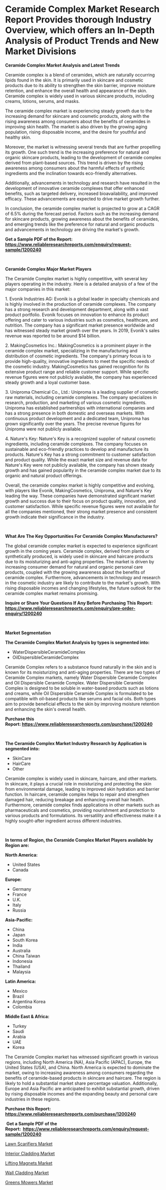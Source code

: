 <p><h1>Ceramide Complex Market Research Report Provides thorough Industry Overview, which offers an In-Depth Analysis of Product Trends and New Market Divisions</h1></p><p><strong>Ceramide Complex Market Analysis and Latest Trends</strong></p>
<p><p>Ceramide complex is a blend of ceramides, which are naturally occurring lipids found in the skin. It is primarily used in skincare and cosmetic products due to its ability to strengthen the skin barrier, improve moisture retention, and enhance the overall health and appearance of the skin. Ceramide complex is widely used in various skincare products, including creams, lotions, serums, and masks.</p><p>The ceramide complex market is experiencing steady growth due to the increasing demand for skincare and cosmetic products, along with the rising awareness among consumers about the benefits of ceramides in improving skin health. The market is also driven by the growing aging population, rising disposable income, and the desire for youthful and healthy skin.</p><p>Moreover, the market is witnessing several trends that are further propelling its growth. One such trend is the increasing preference for natural and organic skincare products, leading to the development of ceramide complex derived from plant-based sources. This trend is driven by the rising awareness among consumers about the harmful effects of synthetic ingredients and the inclination towards eco-friendly alternatives.</p><p>Additionally, advancements in technology and research have resulted in the development of innovative ceramide complexes that offer enhanced benefits, such as targeted delivery, increased bioavailability, and improved efficacy. These advancements are expected to drive market growth further.</p><p>In conclusion, the ceramide complex market is projected to grow at a CAGR of 6.5% during the forecast period. Factors such as the increasing demand for skincare products, growing awareness about the benefits of ceramides, and emerging trends like the preference for natural and organic products and advancements in technology are driving the market's growth.</p></p>
<p><strong>Get a Sample PDF of the Report:&nbsp; <a href="https://www.reliableresearchreports.com/enquiry/request-sample/1200240">https://www.reliableresearchreports.com/enquiry/request-sample/1200240</a></strong></p>
<p>&nbsp;</p>
<p><strong>Ceramide Complex Major Market Players</strong></p>
<p><p>The Ceramide Complex market is highly competitive, with several key players operating in the industry. Here is a detailed analysis of a few of the major companies in this market:</p><p>1. Evonik Industries AG: Evonik is a global leader in specialty chemicals and is highly involved in the production of ceramide complexes. The company has a strong research and development department, along with a vast product portfolio. Evonik focuses on innovation to enhance its product offering and cater to various industries such as cosmetics, healthcare, and nutrition. The company has a significant market presence worldwide and has witnessed steady market growth over the years. In 2019, Evonik's sales revenue was reported to be around $14 billion.</p><p>2. MakingCosmetics Inc.: MakingCosmetics is a prominent player in the ceramide complex market, specializing in the manufacturing and distribution of cosmetic ingredients. The company's primary focus is to provide high-quality, innovative ingredients to meet the specific needs of the cosmetic industry. MakingCosmetics has gained recognition for its extensive product range and reliable customer support. While specific revenue figures were not publicly available, the company has experienced steady growth and a loyal customer base.</p><p>3. Uniproma Chemical Co., Ltd.: Uniproma is a leading supplier of cosmetic raw materials, including ceramide complexes. The company specializes in research, production, and marketing of various cosmetic ingredients. Uniproma has established partnerships with international companies and has a strong presence in both domestic and overseas markets. With continuous product development and a dedicated team, Uniproma has grown significantly over the years. The precise revenue figures for Uniproma were not publicly available.</p><p>4. Nature's Key: Nature's Key is a recognized supplier of natural cosmetic ingredients, including ceramide complexes. The company focuses on sustainable and eco-friendly practices to develop and manufacture its products. Nature's Key has a strong commitment to customer satisfaction and product quality. While the exact market size and revenue data for Nature's Key were not publicly available, the company has shown steady growth and has gained popularity in the ceramide complex market due to its organic and natural product offerings.</p><p>Overall, the ceramide complex market is highly competitive and evolving, with players like Evonik, MakingCosmetics, Uniproma, and Nature's Key leading the way. These companies have demonstrated significant market growth and success due to their focus on product quality, innovation, and customer satisfaction. While specific revenue figures were not available for all the companies mentioned, their strong market presence and consistent growth indicate their significance in the industry.</p></p>
<p>&nbsp;</p>
<p><strong>What Are The Key Opportunities For Ceramide Complex Manufacturers?</strong></p>
<p><p>The global ceramide complex market is expected to experience significant growth in the coming years. Ceramide complex, derived from plants or synthetically produced, is widely used in skincare and haircare products due to its moisturizing and anti-aging properties. The market is driven by increasing consumer demand for natural and organic personal care products, coupled with the growing awareness about the benefits of ceramide complex. Furthermore, advancements in technology and research in the cosmetic industry are likely to contribute to the market's growth. With rising disposable incomes and changing lifestyles, the future outlook for the ceramide complex market remains promising.</p></p>
<p><strong>Inquire or Share Your Questions If Any Before Purchasing This Report: <a href="https://www.reliableresearchreports.com/enquiry/pre-order-enquiry/1200240">https://www.reliableresearchreports.com/enquiry/pre-order-enquiry/1200240</a></strong></p>
<p>&nbsp;</p>
<p><strong>Market Segmentation</strong></p>
<p><strong>The Ceramide Complex Market Analysis by types is segmented into:</strong></p>
<p><ul><li>WaterDispersibleCeramideComplex</li><li>OilDispersibleCeramideComplex</li></ul></p>
<p><p>Ceramide Complex refers to a substance found naturally in the skin and is known for its moisturizing and anti-aging properties. There are two types of Ceramide Complex markets, namely Water Dispersible Ceramide Complex and Oil Dispersible Ceramide Complex. Water Dispersible Ceramide Complex is designed to be soluble in water-based products such as lotions and creams, while Oil Dispersible Ceramide Complex is formulated to be compatible with oil-based products like serums and facial oils. Both types aim to provide beneficial effects to the skin by improving moisture retention and enhancing the skin's overall health.</p></p>
<p><strong>Purchase this Report:&nbsp;<a href="https://www.reliableresearchreports.com/purchase/1200240">https://www.reliableresearchreports.com/purchase/1200240</a></strong></p>
<p>&nbsp;</p>
<p><strong>The Ceramide Complex Market Industry Research by Application is segmented into:</strong></p>
<p><ul><li>SkinCare</li><li>HairCare</li><li>Other</li></ul></p>
<p><p>Ceramide complex is widely used in skincare, haircare, and other markets. In skincare, it plays a crucial role in moisturizing and protecting the skin from environmental damage, leading to improved skin hydration and barrier function. In haircare, ceramide complex helps to repair and strengthen damaged hair, reducing breakage and enhancing overall hair health. Furthermore, ceramide complex finds applications in other markets such as pharmaceuticals and cosmetics, providing nourishment and protection to various products and formulations. Its versatility and effectiveness make it a highly sought-after ingredient across different industries.</p></p>
<p>&nbsp;</p>
<p><strong>In terms of Region, the Ceramide Complex Market Players available by Region are:</strong></p>
<p>
    <p> <strong> North America: </strong>
        <ul>
            <li>United States</li>
            <li>Canada</li>
        </ul>
        </p> 
    <p> <strong> Europe: </strong>
        <ul>
            <li>Germany</li>
            <li>France</li>
            <li>U.K.</li>
            <li>Italy</li>
            <li>Russia</li>
        </ul>
        </p> 
    <p> <strong> Asia-Pacific: </strong>
        <ul>
            <li>China</li>
            <li>Japan</li>
            <li>South Korea</li>
            <li>India</li>
            <li>Australia</li>
            <li>China Taiwan</li>
            <li>Indonesia</li>
            <li>Thailand</li>
            <li>Malaysia</li>
        </ul>
        </p> 
    <p> <strong> Latin America: </strong>
        <ul>
            <li>Mexico</li>
            <li>Brazil</li>
            <li>Argentina Korea</li>
            <li>Colombia</li>
        </ul>
        </p> 
    <p> <strong> Middle East & Africa: </strong>
        <ul>
            <li>Turkey</li>
            <li>Saudi</li>
            <li>Arabia</li>
            <li>UAE</li>
            <li>Korea</li>
        </ul>
    </p>
    </p>
<p><p>The Ceramide Complex market has witnessed significant growth in various regions, including North America (NA), Asia Pacific (APAC), Europe, the United States (USA), and China. North America is expected to dominate the market, owing to increasing awareness among consumers regarding the benefits of ceramide-based products in skincare and haircare. The region is likely to hold a substantial market share percentage valuation. Additionally, Europe and Asia Pacific are anticipated to exhibit substantial growth, driven by rising disposable incomes and the expanding beauty and personal care industries in these regions.</p></p>
<p><strong>Purchase this Report: <a href="https://www.reliableresearchreports.com/purchase/1200240">https://www.reliableresearchreports.com/purchase/1200240</a></strong></p>
<p>&nbsp;<strong>Get a Sample PDF of the Report:&nbsp;&nbsp;<a href="https://www.reliableresearchreports.com/enquiry/request-sample/1200240">https://www.reliableresearchreports.com/enquiry/request-sample/1200240</a></strong></p>
<p><strong></strong></p>
<p><p><a href="https://medium.com/@digitaldiviner12/decoding-lawn-scarifiers-market-metrics-market-share-trends-and-growth-patterns-8e4f00791ec7">Lawn Scarifiers Market</a></p><p><a href="https://github.com/kipkeeva/Market-Research-Report-List-1/blob/main/interior-cladding-market.md">Interior Cladding Market</a></p><p><a href="https://medium.com/@tiffanytran1905/lifting-magnets-market-size-and-market-trends-complete-industry-overview-2023-to-2030-6f7664ac758d">Lifting Magnets Market</a></p><p><a href="https://github.com/provorikovar/Market-Research-Report-List-1/blob/main/wall-cladding-market.md">Wall Cladding Market</a></p><p><a href="https://medium.com/@carolynfuller1997/greens-mowers-market-trends-forecast-and-competitive-analysis-to-2030-e5607eee331f">Greens Mowers Market</a></p></p>